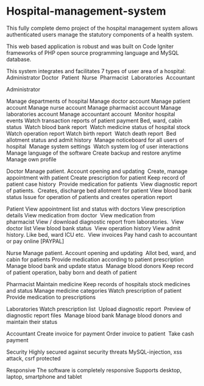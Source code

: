 # Hospital-management-system

This fully complete demo project of the hospital management system allows authenticated users manage the statutory components of a health system.










This web based application is robust and was built on Code Igniter frameworks of PHP open source programming language and MySQL database.









This system integrates and facilitates 7 types of user area of a hospital:
Administrator
Doctor 
Patient 
Nurse 
Pharmacist 
Laboratories 
Accountant




Administrator

Manage departments of hospital Manage doctor account Manage patient account Manage nurse account
Manage pharmacist account Manage laboratories account Manage accountant account 
Monitor hospital events Watch transaction reports of patient payment Bed, ward, cabin status 
Watch blood bank report 
Watch medicine status of hospital stock 
Watch operation report Watch birth report 
Watch death report 
Bed allotment status and admit history 
Manage noticeboard for all users of hospital 
Manage system settings 
Watch system log of user interactions 
Manage language of the software Create backup and restore anytime 
Manage own profile














Doctor
Manage patient. Account opening and updating 
Create, manage appointment with patient
Create prescription for patient Keep record of patient case history 
Provide medication for patients 
View diagnostic report of patients. 
Creates, discharge bed allotment for patient
View blood bank status
Issue for operation of patients and creates operation report

Patient
View appointment list and status with doctors
View prescription details View medication from doctor 
View medication from pharmacist View / download diagnostic report from laboratories. 
View doctor list View blood bank status 
View operation history View admit history. Like bed, ward ICU etc. 
View invoices Pay hand cash to accountant or pay online [PAYPAL]

Nurse
Manage patient. 
Account opening and updating 
Allot bed, ward, and cabin for patients
Provide medication according to patient prescription 
Manage blood bank and update status 
Manage blood donors Keep record of patient operation, baby born and death of patient

Pharmacist
Maintain medicine Keep records of hospitals stock medicines and status
Manage medicine categories Watch prescription of patient 
Provide medication to prescriptions

Laboratories
Watch prescription list 
Upload diagnostic report 
Preview of diagnostic report files 
Manage blood bank Manage blood donors and maintain their status

Accountant
Create invoice for payment Order invoice to patient 
Take cash payment

Security
Highly secured against security threats MySQL-injection, xss attack, csrf protected

Responsive
The software is completely responsive Supports desktop, laptop, smartphone and tablet
